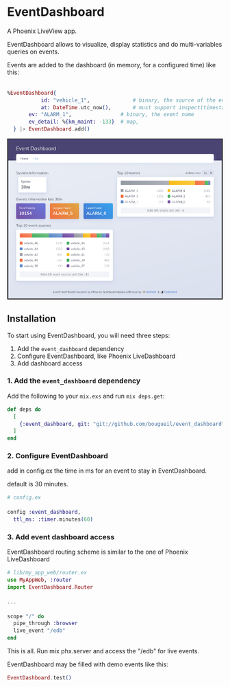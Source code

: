 # EventDashboard

			 

<!-- MDOC !-->

A Phoenix LiveView app.

EventDashboard allows to visualize, display statistics and do multi-variables queries on events.

Events are added to the dashboard (in memory, for a configured time) like this:

```elixir

%EventDashboard{
           id: "vehicle_1",              # binary, the source of the event
      	   at: DateTime.utc_now(),       # must support inspect(timestamp)
	   ev: "ALARM_1",                # binary, the event name
	   ev_detail: %{km_maint: -133}  # map,
  } |> EventDashboard.add()


```

![screenshot](https://github.com/bougueil/event_dashboard/raw/master/screenshot.png)

## Installation

To start using EventDashboard, you will need three steps:

  1. Add the `event_dashboard` dependency
  2. Configure EventDashboard, like Phoenix LiveDashboard 
  3. Add dashboard access

### 1. Add the `event_dashboard` dependency

Add the following to your `mix.exs` and run `mix deps.get`:

```elixir
def deps do
  [
    {:event_dashboard, git: "git://github.com/bougueil/event_dashboard"}
  ]
end
```

### 2. Configure EventDashboard

add in config.ex the time in ms for an event to stay in EventDashboard.

default is 30 minutes.

```elixir
# config.ex

config :event_dashboard,
  ttl_ms: :timer.minutes(60)
```

### 3. Add event dashboard access

EventDashboard routing scheme is similar to the one of Phoenix LiveDashboard

```elixir
# lib/my_app_web/router.ex
use MyAppWeb, :router
import EventDashboard.Router

...

scope "/" do
  pipe_through :browser
  live_event "/edb"
end
```

This is all. Run mix phx.server and access the "/edb" for live events.

EventDashboard may be filled with demo events like this:

```elixir
EventDashboard.test()
```

<!-- MDOC !-->
